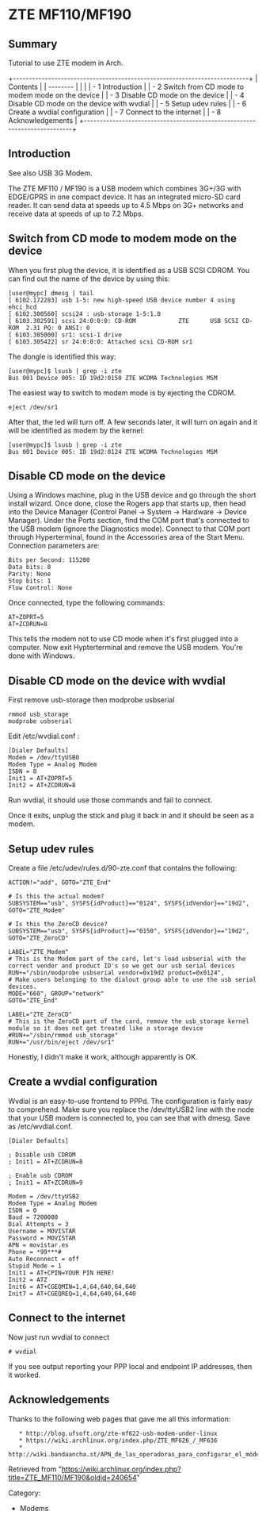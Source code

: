 ZTE MF110/MF190
===============

  

  Summary
  ------------------------------------
  Tutorial to use ZTE modem in Arch.

+--------------------------------------------------------------------------+
| Contents                                                                 |
| --------                                                                 |
|                                                                          |
| -   1 Introduction                                                       |
| -   2 Switch from CD mode to modem mode on the device                    |
| -   3 Disable CD mode on the device                                      |
| -   4 Disable CD mode on the device with wvdial                          |
| -   5 Setup udev rules                                                   |
| -   6 Create a wvdial configuration                                      |
| -   7 Connect to the internet                                            |
| -   8 Acknowledgements                                                   |
+--------------------------------------------------------------------------+

Introduction
------------

See also USB 3G Modem.

The ZTE MF110 / MF190 is a USB modem which combines 3G+/3G with
EDGE/GPRS in one compact device. It has an integrated micro-SD card
reader. It can send data at speeds up to 4.5 Mbps on 3G+ networks and
receive data at speeds of up to 7.2 Mbps.

Switch from CD mode to modem mode on the device
-----------------------------------------------

When you first plug the device, it is identified as a USB SCSI CDROM.
You can find out the name of the device by using this:

    [user@mypc] dmesg | tail
    [ 6102.172283] usb 1-5: new high-speed USB device number 4 using ehci_hcd
    [ 6102.300560] scsi24 : usb-storage 1-5:1.0
    [ 6103.302591] scsi 24:0:0:0: CD-ROM            ZTE      USB SCSI CD-ROM  2.31 PQ: 0 ANSI: 0
    [ 6103.305000] sr1: scsi-1 drive
    [ 6103.305422] sr 24:0:0:0: Attached scsi CD-ROM sr1

The dongle is identified this way:

    [user@mypc]$ lsusb | grep -i zte
    Bus 001 Device 005: ID 19d2:0150 ZTE WCDMA Technologies MSM

The easiest way to switch to modem mode is by ejecting the CDROM.

    eject /dev/sr1

After that, the led will turn off. A few seconds later, it will turn on
again and it will be identified as modem by the kernel:

    [user@mypc]$ lsusb | grep -i zte
    Bus 001 Device 005: ID 19d2:0124 ZTE WCDMA Technologies MSM

Disable CD mode on the device
-----------------------------

Using a Windows machine, plug in the USB device and go through the short
install wizard. Once done, close the Rogers app that starts up, then
head into the Device Manager (Control Panel -> System -> Hardware ->
Device Manager). Under the Ports section, find the COM port that's
connected to the USB modem (ignore the Diagnostics mode). Connect to
that COM port through Hyperterminal, found in the Accessories area of
the Start Menu. Connection parameters are:

    Bits per Second: 115200
    Data bits: 8
    Parity: None
    Stop bits: 1
    Flow Control: None

Once connected, type the following commands:

    AT+ZOPRT=5
    AT+ZCDRUN=8

This tells the modem not to use CD mode when it's first plugged into a
computer. Now exit Hypterterminal and remove the USB modem. You're done
with Windows.

Disable CD mode on the device with wvdial
-----------------------------------------

First remove usb-storage then modprobe usbserial

    rmmod usb_storage
    modprobe usbserial

Edit /etc/wvdial.conf :

    [Dialer Defaults]
    Modem = /dev/ttyUSB0
    Modem Type = Analog Modem
    ISDN = 0
    Init1 = AT+ZOPRT=5
    Init2 = AT+ZCDRUN=8

Run wvdial, it should use those commands and fail to connect.

Once it exits, unplug the stick and plug it back in and it should be
seen as a modem.

Setup udev rules
----------------

Create a file /etc/udev/rules.d/90-zte.conf that contains the following:

    ACTION!="add", GOTO="ZTE_End"

    # Is this the actual modem?
    SUBSYSTEM=="usb", SYSFS{idProduct}=="0124", SYSFS{idVendor}=="19d2", GOTO="ZTE_Modem"

    # Is this the ZeroCD device?
    SUBSYSTEM=="usb", SYSFS{idProduct}=="0150", SYSFS{idVendor}=="19d2", GOTO="ZTE_ZeroCD"

    LABEL="ZTE_Modem"
    # This is the Modem part of the card, let's load usbserial with the correct vendor and product ID's so we get our usb serial devices
    RUN+="/sbin/modprobe usbserial vendor=0x19d2 product=0x0124",
    # Make users belonging to the dialout group able to use the usb serial devices.
    MODE="660", GROUP="network"
    GOTO="ZTE_End"

    LABEL="ZTE_ZeroCD"
    # This is the ZeroCD part of the card, remove the usb_storage kernel module so it does not get treated like a storage device
    #RUN+="/sbin/rmmod usb_storage"
    RUN+="/usr/bin/eject /dev/sr1"

Honestly, I didn't make it work, although apparently is OK.

Create a wvdial configuration
-----------------------------

Wvdial is an easy-to-use frontend to PPPd. The configuration is fairly
easy to comprehend. Make sure you replace the /dev/ttyUSB2 line with the
node that your USB modem is connected to, you can see that with dmesg.
Save as /etc/wvdial.conf.

    [Dialer Defaults]

    ; Disable usb CDROM
    ; Init1 = AT+ZCDRUN=8

    ; Enable usb CDROM
    ; Init1 = AT+ZCDRUN=9

    Modem = /dev/ttyUSB2
    Modem Type = Analog Modem
    ISDN = 0
    Baud = 7200000
    Dial Attempts = 3
    Username = MOVISTAR
    Password = MOVISTAR
    APN = movistar.es
    Phone = *99***# 
    Auto Reconnect = off
    Stupid Mode = 1
    Init1 = AT+CPIN=YOUR PIN HERE!
    Init2 = ATZ
    Init6 = AT+CGEQMIN=1,4,64,640,64,640
    Init7 = AT+CGEQREQ=1,4,64,640,64,640

Connect to the internet
-----------------------

Now just run wvdial to connect

    # wvdial

If you see output reporting your PPP local and endpoint IP addresses,
then it worked.

Acknowledgements
----------------

Thanks to the following web pages that gave me all this information:

       * http://blog.ufsoft.org/zte-mf622-usb-modem-under-linux
       * https://wiki.archlinux.org/index.php/ZTE_MF626_/_MF636
       * http://wiki.bandaancha.st/APN_de_las_operadoras_para_configurar_el_módem_de_Internet_móvil_3G

Retrieved from
"https://wiki.archlinux.org/index.php?title=ZTE_MF110/MF190&oldid=240654"

Category:

-   Modems
